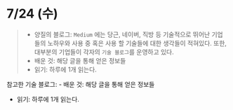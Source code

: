 # 7/24 (수)

> - 양질의 블로그: `Medium` 에는 당근, 네이버, 직방 등 기술적으로 뛰어난 기업들의 노하우와 사용 중 혹은 사용 할 기술들에 대한 생각들이 적혀있다. 또한, 대부분의 기업들이 각자의 `기술 블로그`를 운영하고 있다.
> - 배운 것: 해당 글을 통해 얻은 정보들
> - 읽기: 하루에 1개 읽는다.

참고한 기술 블로그: - 배운 것: 해당 글을 통해 얻은 정보들

- 읽기: 하루에 1개 읽는다.
